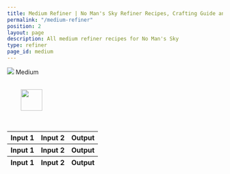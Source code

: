 ```yaml
---
title: Medium Refiner | No Man's Sky Refiner Recipes, Crafting Guide and Cooking Guide
permalink: "/medium-refiner"
position: 2
layout: page
description: All medium refiner recipes for No Man's Sky
type: refiner
page_id: medium
---
```


<div class="card mb-3" id="slotWrapper">
    <div class="card-header">
        <img src="uploads/medium.png" />
        <span>Medium</span>
    </div>
    <div class="card-body">
        <div class="table-responsive">
            <div id="loading" class="text-center" style="padding: 2rem">
                <img src="uploads/loading.gif" width="50"/>
            </div>
            <table class="table table-bordered loading" id="dataTable" width="100%" cellspacing="0" id="dataTable">
                <thead>
                    <tr class='tr-title'>
                        <th>Input 1</th>
                        <th>Input 2</th>
                        <th>Output</th>
                    </tr>
                    <tr class="text-center">
                        <th><div>Input 1</div></th>
                        <th><div>Input 2</div></th>
                        <th><div>Output</div></th>
                    </tr>
                </thead>
                <tfoot>
                    <tr class='tr-title'>
                        <th>Input 1</th>
                        <th>Input 2</th>
                        <th>Output</th>
                    </tr>
                </tfoot>
                <tbody id="twoslot"></tbody>
            </table>
        </div>
    </div>
</div>

<script type="text/javascript">
    var publicSpreadsheetUrl = "https://docs.google.com/spreadsheets/d/1rgIYbl3zCD3qGTE-5ZCCmHiol7-9QzIIujkAfmgKoSo/edit?usp=sharing";

    function init() {
        Tabletop.init({
            key: publicSpreadsheetUrl,
            callback: showInfo,
            simpleSheet: false
        });
    }

    function showInfo(data, tabletop) {
        var itemsProcessed = 0;

        data.refiner.elements.forEach(function(item, index) {
            if (isEmpty(item.ing_3) && !isEmpty(item.ing_2)) {
                $("#twoslot").append(
                    '<tr> <td onclick="getText(\''+item.ing_1+'\')" bgcolor="' +
                    getColor(item.ing_1) +
                    '"><img src="uploads/' +
                    item.ing_1.replace(/ /g, "-").toLowerCase() +
                    '.png" /><span>' +
                    item.ing_1 +
                    " x" +
                    item.ing_1_num +
                    '</span></td> <td onclick="getText(\''+item.ing_2+'\')" bgcolor="' +
                    getColor(item.ing_2) +
                    '"><img src="uploads/' +
                    item.ing_2.replace(/ /g, "-").toLowerCase() +
                    '.png" /><span>' +
                    item.ing_2 +
                    " x" +
                    item.ing_2_num +
                    '</span></td> <td onclick="getText(\''+item.result+'\')" bgcolor="' +
                    getColor(item.result) +
                    '"><img src="uploads/' +
                    item.result.replace(/ /g, "-").toLowerCase() +
                    '.png" /><span>' +
                    item.result +
                    " x" +
                    item.result_num +
                    "</span></td>"
                );
            }

            itemsProcessed++;
            if (itemsProcessed === data.refiner.elements.length) {
                callback();
            }
        });
    }

    function isEmpty(obj) {
        for (var key in obj) {
            if (obj.hasOwnProperty(key)) return false;
        }
        return true;
    }

    window.addEventListener("DOMContentLoaded", init);

    function callback() {
        $("#dataTable").DataTable({
            order: [
                [2, "asc"]
            ],
            language: {
                searchPlaceholder: "Search",
                search: '<a class="clearSearch" onclick="clearSearch()"><i class="fa fa-times" aria-hidden="true"></i></a>'
            }
        });
        
        $('#dataTable thead th').each( function () {
            var title = $(this).text();
            $(this).find('div').html( '<input type="text" class="form-control form-control-sm cell-search" placeholder="Search '+title+'" />' );
        } );
    
        var table = $('#dataTable').DataTable();
    
        // Apply the search
        table.columns().every( function () {
            var that = this;
    
            $( 'input', this.header() ).on( 'keyup change clear', function () {
                if ( that.search() !== this.value ) {
                    that
                        .search( this.value )
                        .draw();
                }
            } );
        } );
        
        $("#loading").remove();
        $(".loading").removeClass('loading');
    }
</script>
<script src="https://cdnjs.cloudflare.com/ajax/libs/tabletop.js/1.5.1/tabletop.min.js"></script>